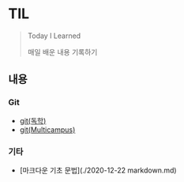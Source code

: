 # TIL
> Today I Learned
>
> 매일 배운 내용 기록하기



## 내용

### Git

* [git(독학)](https://github.com/parksimis/Git)
* [git(Multicampus)](./git)



### 기타

* [마크다운 기초 문법](./2020-12-22 markdown.md)
